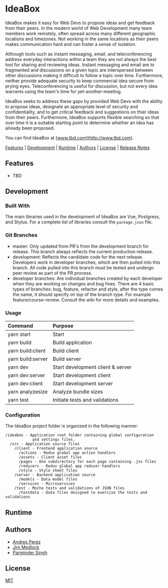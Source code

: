 # IdeaBox

IdeaBox makes it easy for Web Devs to propose ideas and  get feedback from their peers. In the modern world of
Web Development many team members work remotely, often spread across many different geographic locations and
timezones. Not working in the same locations as their peers makes communication hard and can foster a sense of 
isolation. 

Although tools such as instant messaging, email, and teleconferencing address everyday interactions within a team
they are not always the best tool for sharing and reviewing ideas. Instant messaging and email are to fragmented 
and discussions on a given topic are interspersed between other discussions making it difficult to follow a topic 
over time. Furthermore, neither provide adequate security to keep commercial idea secure from prying eyes. 
Teleconferencing is useful for discussion, but not every idea warrants using the team's time for
yet-another-meeting.

IdeaBox seeks to address these gaps by provided Web Devs with the ability to propose ideas, designate an appropriate 
level of security and confidentiality, and to get critical feedback and suggestions on thier ideas from their peers.
Furthermore, IdeaBox supports flexible searching so that over time it is a suitable starting point to determine
whether an idea has already been proposed. 

You can find IdeaBox at [www.tbd.com](http://www.tbd.com).

[Features](#features) | [Development](#development) | [Runtime](#runtime) | [Authors](#authors) |
[License](#license) | [Release Notes](releasenotes.md)


## Features

 - TBD
 
## Development

### Built With

The main libraries used in the development of IdeaBox are Vue, Postgress, and Stylus. For a complete list 
of libraries consult the `package.json` file.

### Git Branches

- master: Only updated from PR's from the development branch for release. This
branch always reflects the current production release.
- development: Reflects the candidate code for the next release. Developers
work in developer branches, which are then pulled into this branch. All code
pulled into this branch must be tested and undergo peer review as part of the
PR process.
- developer branches: Are individual branches created by each developer when
they are working on changes and bug fixes. There are 4 basic types of branches: 
bug, feature, refactor and style, after the type comes the name, it should 
specify on top of the branch type. For example feature/course-review. Consult
the wiki for more details and examples.

### Usage

| Command           | Purpose                           |
|:------------------|:----------------------------------|
| yarn start        | Start                             |
| yarn build        | Build application                 |
| yarn build:client | Build client                      |
| yarn build:server | Build server                      |
| yarn dev          | Start development client & server |
| yarn dev:server   | Start development client          |
| yarn dev:client   | Start development server          |
| yarn analyzesize  | Analyze bundle sizes              |
| yarn test         | Initiate tests and validations    |

### Configuration

The IdeaBox project folder is organized in the following manner:

```
/ideabox - Application root folder containing global configuration
            and settings files.
  /src - Application source files
    /client - Frontend application source
      /actions - Redux global app action handlers
      /assets - Client asset files
      /pages - One subdirectory for each page containing .jsx files
      /reducers - Redux global app reducer handlers
      /style - Style sheet files
    /server - Backend application source
      /models - Data model files
      /services - Microservices
    /test - Mocha tests and validations of JSON files
      /testdata - Data files designed to exercise the tests and validations
```


## Runtime


## Authors

- [Andres Perez](https://github.com/Oxyrus)
- [Jim Medlock](https://github.com/jdmedlock)
- [Parminder Singh](https://github.com/Trion129)

## License

[MIT](https://tldrlegal.com/license/mit-license)

[ideabox-url]: https://github.com/Chingu-cohorts/Voyage2-bears-27

